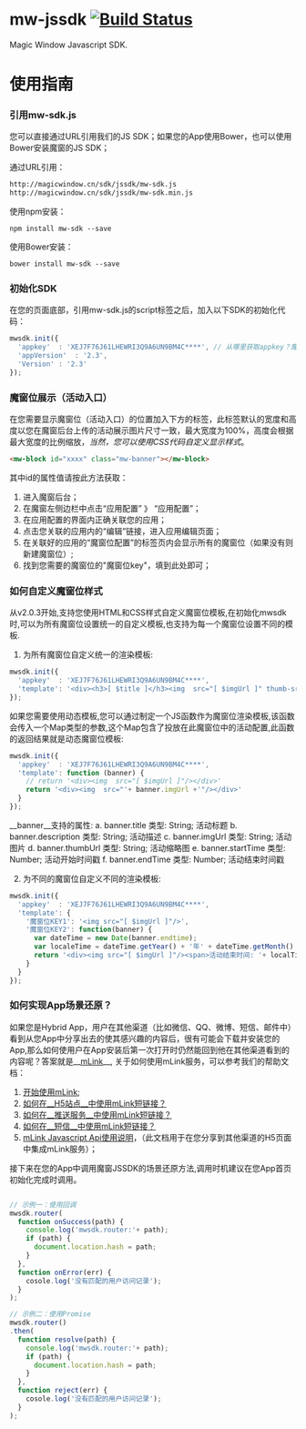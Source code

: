 # mw-jssdk [![Build Status](https://travis-ci.org/magicwindow/mw-jssdk.svg)](https://travis-ci.org/magicwindow/mw-jssdk)

Magic Window Javascript SDK.

# 使用指南

### 引用mw-sdk.js
您可以直接通过URL引用我们的JS SDK；如果您的App使用Bower，也可以使用Bower安装魔窗的JS SDK；

通过URL引用：
```html
http://magicwindow.cn/sdk/jssdk/mw-sdk.js
http://magicwindow.cn/sdk/jssdk/mw-sdk.min.js
```

使用npm安装：
```shell
npm install mw-sdk --save
```

使用Bower安装：
```shell
bower install mw-sdk --save
```

### 初始化SDK

在您的页面底部，引用mw-sdk.js的script标签之后，加入以下SDK的初始化代码：
```javascript
mwsdk.init({
  'appkey'  : 'XEJ7F76J61LHEWRI3Q9A6UN9BM4C****', // 从哪里获取appkey？魔窗后台 》应用设置 》应用管理 》（你关联的应用里面的appkey）
  'appVersion'  : '2.3',
  'Version' : '2.3'
});
```

### 魔窗位展示（活动入口）

在您需要显示魔窗位（活动入口）的位置加入下方的标签，此标签默认的宽度和高度以您在魔窗后台上传的活动展示图片尺寸一致，最大宽度为100%，高度会根据最大宽度的比例缩放，_当然，您可以使用CSS代码自定义显示样式_。
```html
<mw-block id="xxxx" class="mw-banner"></mw-block>
```
其中id的属性值请按此方法获取：

1. 进入魔窗后台；
2. 在魔窗左侧边栏中点击“应用配置” 》 “应用配置”；
3. 在应用配置的界面内正确关联您的应用；
4. 点击您关联的应用内的“编辑”链接，进入应用编辑页面；
5. 在关联好的应用的“魔窗位配置”的标签页内会显示所有的魔窗位（如果没有则新建魔窗位）;
6. 找到您需要的魔窗位的"魔窗位key"，填到此处即可；

### 如何自定义魔窗位样式

从v2.0.3开始,支持您使用HTML和CSS样式自定义魔窗位模板,在初始化mwsdk时,可以为所有魔窗位设置统一的自定义模板,也支持为每一个魔窗位设置不同的模板.

1. 为所有魔窗位自定义统一的渲染模板:

  ```javascript
  mwsdk.init({
    'appkey'  : 'XEJ7F76J61LHEWRI3Q9A6UN9BM4C****',
    'template': '<div><h3>[ $title ]</h3><img  src="[ $imgUrl ]" thumb-src="[ $thumbUrl ]"/></div>'
  });
  ```

  如果您需要使用动态模板,您可以通过制定一个JS函数作为魔窗位渲染模板,该函数会传入一个Map类型的参数,这个Map包含了投放在此魔窗位中的活动配置,此函数的返回结果就是动态魔窗位模板:
  
  ```javascript
  mwsdk.init({
    'appkey'  : 'XEJ7F76J61LHEWRI3Q9A6UN9BM4C****',
    'template': function (banner) {
      // return '<div><img  src="[ $imgUrl ]"/></div>'
      return '<div><img  src="'+ banner.imgUrl +'"/></div>'
    }
  });
  ```
  __banner__支持的属性:
  a. banner.title 类型: String; 活动标题
  b. banner.description 类型: String; 活动描述
  c. banner.imgUrl 类型: String; 活动图片
  d. banner.thumbUrl 类型: String; 活动缩略图
  e. banner.startTime 类型: Number; 活动开始时间戳
  f. banner.endTime 类型: Number; 活动结束时间戳


2. 为不同的魔窗位自定义不同的渲染模板:
  ```javascript
  mwsdk.init({
    'appkey'  : 'XEJ7F76J61LHEWRI3Q9A6UN9BM4C****',
    'template': {
      '魔窗位KEY1': '<img src="[ $imgUrl ]"/>',
      '魔窗位KEY2': function(banner) {
        var dateTime = new Date(banner.endtime);
        var localeTime = dateTime.getYear() + '年' + dateTime.getMonth() + '月' + dateTime.getDate() + '日';  
        return '<div><img src="[ $imgUrl ]"/><span>活动结束时间: '+ localTime +'</span></div>'
      }
    }
  });
  ```

### 如何实现App场景还原？
如果您是Hybrid App，用户在其他渠道（比如微信、QQ、微博、短信、邮件中）看到从您App中分享出去的使其感兴趣的内容后，很有可能会下载并安装您的App,那么如何使用户在App安装后第一次打开时仍然能回到他在其他渠道看到的内容呢？答案就是__[mLink](http://documentation.magicwindow.cn/#mlink-info)__, 关于如何使用mLink服务，可以参考我们的帮助文档：
1. [开始使用mLink](http://documentation.magicwindow.cn/#mlink-info);
2. [如何在__H5站点__中使用mLink短链接？](http://documentation.magicwindow.cn/#mlink-dynamic-params)
3. [如何在__推送服务__中使用mLink短链接？](http://documentation.magicwindow.cn/#mlink-push)
4. [如何在__短信__中使用mLink短链接？](http://documentation.magicwindow.cn/#mlink-message)
5. [mLink Javascript Api使用说明](http://documentation.magicwindow.cn/#mlink-js-api)，（此文档用于在您分享到其他渠道的H5页面中集成mLink服务）；

接下来在您的App中调用魔窗JSSDK的场景还原方法,调用时机建议在您App首页初始化完成时调用。

```javascript

// 示例一：使用回调
mwsdk.router(
  function onSuccess(path) {
    console.log('mwsdk.router:'+ path);
    if (path) {
      document.location.hash = path;
    }
  },
  function onError(err) {
    cosole.log('没有匹配的用户访问记录');
  }
);

// 示例二：使用Promise
mwsdk.router()
.then(
  function resolve(path) {
    console.log('mwsdk.router:'+ path);
    if (path) {
      document.location.hash = path;
    }
  },
  function reject(err) {
    cosole.log('没有匹配的用户访问记录');
  }
);
```
